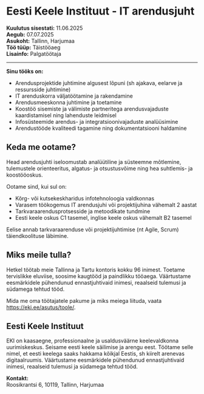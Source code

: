 # Eesti Keele Instituut - IT arendusjuht

**Kuulutus sisestati:** 11.06.2025  
**Aegub:** 07.07.2025  
**Asukoht:** Tallinn, Harjumaa  
**Töö tüüp:** Täistööaeg  
**Lisainfo:** Palgatöötaja  

---

**Sinu tööks on:**

- Arendusprojektide juhtimine algusest lõpuni (sh ajakava, eelarve ja ressursside juhtimine)
- IT arenduskorra väljatöötamine ja rakendamine
- Arendusmeeskonna juhtimine ja toetamine
- Koostöö sisemiste ja välimiste partneritega arendusvajaduste kaardistamisel ning lahenduste leidmisel
- Infosüsteemide arendus- ja integratsioonivajaduste analüüsimine
- Arendustööde kvaliteedi tagamine ning dokumentatsiooni haldamine

## Keda me ootame?

Head arendusjuhti iseloomustab analüütiline ja süsteemne mõtlemine, tulemustele orienteeritus, algatus- ja otsustusvõime ning hea suhtlemis- ja koostööoskus.

Ootame sind, kui sul on:

- Kõrg- või kutsekeskharidus infotehnoloogia valdkonnas
- Varasem töökogemus IT arendusjuhi või projektijuhina vähemalt 2 aastat
- Tarkvaraarendusprotsesside ja metoodikate tundmine
- Eesti keele oskus C1 tasemel, inglise keele oskus vähemalt B2 tasemel

Eelise annab tarkvaraarenduse või projektijuhtimise (nt Agile, Scrum) täiendkoolituse läbimine.

## Miks meile tulla?

Hetkel töötab meie Tallinna ja Tartu kontoris kokku 96 inimest. Toetame tervislikke eluviise, soosime kaugtööd ja paindlikku tööaega. Väärtustame eesmärkidele pühendunud ennastjuhtivaid inimesi, reaalseid tulemusi ja südamega tehtud tööd.

Mida me oma töötajatele pakume ja miks meiega liituda, vaata <https://eki.ee/asutus/toole/>.

## Eesti Keele Instituut

EKI on kaasaegne, professionaalne ja usaldusväärne keelevaldkonna uurimiskeskus. Seisame eesti keele säilimise ja arengu eest. Töötame selle nimel, et eesti keelega saaks hakkama kõikjal Eestis, sh kiirelt arenevas digitaalruumis. Väärtustame eesmärkidele pühendunud ennastjuhtivaid inimesi, reaalseid tulemusi ja südamega tehtud tööd.

**Kontakt:**  
Roosikrantsi 6, 10119, Tallinn, Harjumaa
